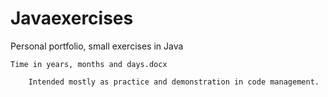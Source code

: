 # Javaexercises
Personal portfolio, small exercises in Java

    Time in years, months and days.docx
  
        Intended mostly as practice and demonstration in code management.
